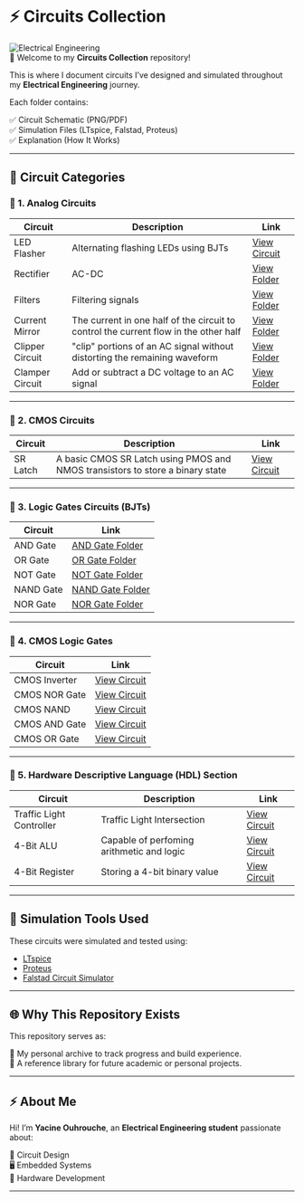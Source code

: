 
# ⚡ Circuits Collection

![Electrical Engineering](https://img.shields.io/badge/Electrical%20Engineering-Projects-blue?style=for-the-badge)  
📡 Welcome to my **Circuits Collection** repository!

This is where I document circuits I’ve designed and simulated throughout my **Electrical Engineering**  journey.

Each folder contains:

✅ Circuit Schematic (PNG/PDF)  
✅ Simulation Files (LTspice, Falstad, Proteus)  
✅ Explanation (How It Works)  

---

## 📂 Circuit Categories


### 🔗 1.  Analog Circuits

| Circuit | Description | Link |
|---|---|---|
| LED Flasher | Alternating flashing LEDs using BJTs | [View Circuit](./BJT_Circuits/LED_Flasher/) |
| Rectifier | AC-DC | [View Folder](./BJT_Circuits/Rectifier/) |
| Filters | Filtering signals | [View Folder](./BJT_Circuits/Filters/) |
| Current Mirror| The current in one half of the circuit to control the current flow in the other half | [View Folder](./BJT_Circuits/Current_mirror/) |
| Clipper Circuit | "clip" portions of an AC signal without distorting the remaining waveform | [View Folder](./BJT_Circuits/Clipper_Circuit/) |
| Clamper Circuit| Add or subtract a DC voltage to an AC signal | [View Folder](./BJT_Circuits/Clamper_Circuits/) |



---

### 🔗 2. CMOS Circuits 

| Circuit | Description | Link |
|---|---|---|
| SR Latch| A basic CMOS SR Latch using PMOS and NMOS transistors to store a binary state	 | [View Circuit](./CMOS_Circuits/SR_Latch/) |

---

### 🔗 3. Logic Gates Circuits (BJTs)

| Circuit | Link |
|---|---|
| AND Gate | [AND Gate Folder](./Logic_Gates/AND_Gate/) |
| OR Gate | [OR Gate Folder](./Logic_Gates/OR_Gate/) |
| NOT Gate | [NOT Gate Folder](./Logic_Gates/NOT_Gate/) |
| NAND Gate | [NAND Gate Folder](./Logic_Gates/NAND_Gate/) |
| NOR Gate | [NOR Gate Folder](./Logic_Gates/NOR_Gate/) |

---
### 🔗 4. CMOS Logic Gates

| Circuit |  Link |
|---|---|
| CMOS Inverter | [View Circuit](./CMOS_Logic_Gates/CMOS_NOT_Gate/) |
| CMOS NOR Gate | [View Circuit](./CMOS_Logic_Gates/CMOS_NOR_Gate/) |
| CMOS NAND | [View Circuit](./CMOS_Logic_Gates/CMOS_NAND_Gate/) |
| CMOS AND Gate | [View Circuit](./CMOS_Logic_Gates/CMOS_AND_Gate/) |
| CMOS OR Gate | [View Circuit](./CMOS_Logic_Gates/CMOS_OR_Gate/) |

---


### 🔗 5. Hardware Descriptive Language (HDL) Section

| Circuit | Description | Link |
|---|---|---|
| Traffic Light Controller |Traffic Light Intersection | [View Circuit](./HDL/Traffic_Light_Controller/) |
| 4-Bit ALU |Capable of perfoming  arithmetic and logic | [View Circuit](./HDL/4_Bit_ALU/) |
| 4-Bit Register |Storing a 4-bit binary value | [View Circuit](./HDL/4_bit_register/) |

---

## 💾 Simulation Tools Used

These circuits were simulated and tested using:

- [LTspice](https://www.analog.com/en/design-center/design-tools-and-calculators/ltspice-simulator.html)
- [Proteus](https://www.labcenter.com/)
- [Falstad Circuit Simulator](https://www.falstad.com/circuit/)

---

## 🌐 Why This Repository Exists

This repository serves as:

🚀 My personal archive to track progress and build experience.  
📖 A reference library for future academic or personal projects.  


---

## ⚡ About Me

Hi! I’m **Yacine Ouhrouche**, an **Electrical Engineering student** passionate about:

🔌 Circuit Design  
🖥️ Embedded Systems  
🔧 Hardware Development  


---










